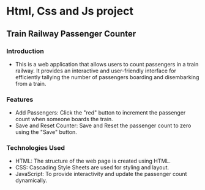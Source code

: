 # Html, Css and Js project
## Train Railway Passenger Counter
### Introduction
- This is a web application that allows users to count passengers in a train railway. It provides an interactive and user-friendly interface for efficiently tallying the number of passengers boarding and disembarking from a train.
### Features
- Add Passengers: Click the "red" button to increment the passenger count when someone boards the train.
- Save and Reset Counter: Save and Reset the passenger count to zero using the "Save" button.
### Technologies Used
- HTML: The structure of the web page is created using HTML.
- CSS: Cascading Style Sheets are used for styling and layout.
- JavaScript: To provide interactivity and update the passenger count dynamically.